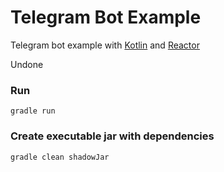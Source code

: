 Telegram Bot Example
=====================

Telegram bot example with [Kotlin](https://kotlinlang.org) and [Reactor](https://projectreactor.io)

Undone

### Run
```
gradle run
```

### Create executable jar with dependencies
```
gradle clean shadowJar
```

